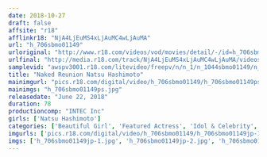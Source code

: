 ```yaml
---
date: 2018-10-27
draft: false
affsite: "r18"
afflinkr18: "NjA4LjEuMS4xLjAuMC4wLjAuMA"
url: "h_706sbmo01149"
urloriginal: "http://www.r18.com/videos/vod/movies/detail/-/id=h_706sbmo01149"
urlfinal: "http://media.r18.com/track/NjA4LjEuMS4xLjAuMC4wLjAuMA/videos/vod/movies/detail/-/id=h_706sbmo01149"
samplevid: "awspv3001.r18.com/litevideo/freepv/n/n_1/n_1044sbmo01149/n_1044sbmo01149_dmb_w.mp4"
title: "Naked Reunion Natsu Hashimoto"
mainimgurl: "pics.r18.com/digital/video/h_706sbmo01149/h_706sbmo01149ps.jpg"
mainimgs: "h_706sbmo01149ps.jpg"
releasedate: "June 22, 2018"
duration: 78
productioncomp: "INTEC Inc"
girls: ['Natsu Hashimoto']
categories: ['Beautiful Girl', 'Featured Actress', 'Idol & Celebrity', 'Idol Video']
imgurls: ['pics.r18.com/digital/video/h_706sbmo01149/h_706sbmo01149jp-1.jpg', 'pics.r18.com/digital/video/h_706sbmo01149/h_706sbmo01149jp-2.jpg', 'pics.r18.com/digital/video/h_706sbmo01149/h_706sbmo01149jp-3.jpg', 'pics.r18.com/digital/video/h_706sbmo01149/h_706sbmo01149jp-4.jpg', 'pics.r18.com/digital/video/h_706sbmo01149/h_706sbmo01149jp-5.jpg', 'pics.r18.com/digital/video/h_706sbmo01149/h_706sbmo01149jp-6.jpg', 'pics.r18.com/digital/video/h_706sbmo01149/h_706sbmo01149jp-7.jpg', 'pics.r18.com/digital/video/h_706sbmo01149/h_706sbmo01149jp-8.jpg', 'pics.r18.com/digital/video/h_706sbmo01149/h_706sbmo01149jp-9.jpg', 'pics.r18.com/digital/video/h_706sbmo01149/h_706sbmo01149jp-10.jpg', 'pics.r18.com/digital/video/h_706sbmo01149/h_706sbmo01149jp-11.jpg', 'pics.r18.com/digital/video/h_706sbmo01149/h_706sbmo01149jp-12.jpg', 'pics.r18.com/digital/video/h_706sbmo01149/h_706sbmo01149jp-13.jpg', 'pics.r18.com/digital/video/h_706sbmo01149/h_706sbmo01149jp-14.jpg', 'pics.r18.com/digital/video/h_706sbmo01149/h_706sbmo01149jp-15.jpg', 'pics.r18.com/digital/video/h_706sbmo01149/h_706sbmo01149jp-16.jpg', 'pics.r18.com/digital/video/h_706sbmo01149/h_706sbmo01149jp-17.jpg', 'pics.r18.com/digital/video/h_706sbmo01149/h_706sbmo01149jp-18.jpg', 'pics.r18.com/digital/video/h_706sbmo01149/h_706sbmo01149jp-19.jpg', 'pics.r18.com/digital/video/h_706sbmo01149/h_706sbmo01149jp-20.jpg']
imgs: ['h_706sbmo01149jp-1.jpg', 'h_706sbmo01149jp-2.jpg', 'h_706sbmo01149jp-3.jpg', 'h_706sbmo01149jp-4.jpg', 'h_706sbmo01149jp-5.jpg', 'h_706sbmo01149jp-6.jpg', 'h_706sbmo01149jp-7.jpg', 'h_706sbmo01149jp-8.jpg', 'h_706sbmo01149jp-9.jpg', 'h_706sbmo01149jp-10.jpg', 'h_706sbmo01149jp-11.jpg', 'h_706sbmo01149jp-12.jpg', 'h_706sbmo01149jp-13.jpg', 'h_706sbmo01149jp-14.jpg', 'h_706sbmo01149jp-15.jpg', 'h_706sbmo01149jp-16.jpg', 'h_706sbmo01149jp-17.jpg', 'h_706sbmo01149jp-18.jpg', 'h_706sbmo01149jp-19.jpg', 'h_706sbmo01149jp-20.jpg']
---
```

